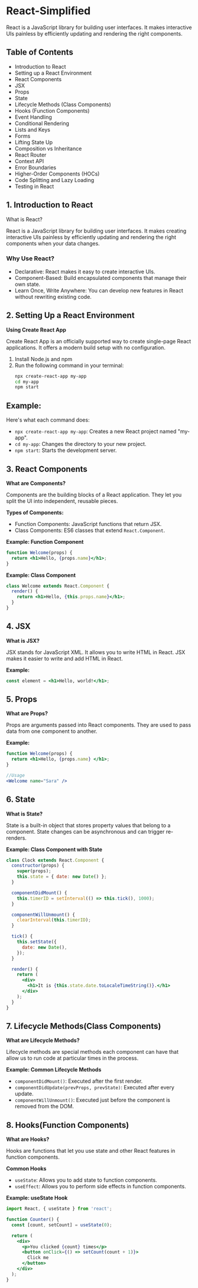 # React-Simplified

React is a JavaScript library for building user interfaces. It makes interactive UIs painless by efficiently updating and rendering the right components.


## Table of Contents

- Introduction to React
- Setting up a React Environment
- React Components
- JSX
- Props
- State
- Lifecycle Methods (Class Components)
- Hooks (Function Components)
- Event Handling
- Conditional Rendering
- Lists and Keys
- Forms
- Lifting State Up
- Composition vs Inheritance
- React Router
- Context API
- Error Boundaries
- Higher-Order Components (HOCs)
- Code Splitting and Lazy Loading
- Testing in React



## 1. Introduction to React

What is React?

React is a JavaScript library for building user interfaces. It makes creating interactive UIs painless by efficiently updating and rendering the right components when your data changes.

### Why Use React?

- Declarative: React makes it easy to create interactive UIs.
- Component-Based: Build encapsulated components that manage their own state.
- Learn Once, Write Anywhere: You can develop new features in React without rewriting existing code.


## 2. Setting Up a React Environment

**Using Create React App**

Create React App is an officially supported way to create single-page React applications. It offers a modern build setup with no configuration.

  1. Install Node.js and npm
  2. Run the following command in your terminal:
     ```bash
     npx create-react-app my-app
     cd my-app
     npm start
     ```

## Example:

Here's what each command does:

- `npx create-react-app my-app`: Creates a new React project named "my-app".
- `cd my-app`: Changes the directory to your new project.
- `npm start`: Starts the development server.


## 3. React Components

**What are Components?**

Components are the building blocks of a React application. They let you split the UI into independent, reusable pieces.

**Types of Components:**

- Function Components: JavaScript functions that return JSX.
- Class Components: ES6 classes that extend `React.Component`.

**Example: Function Component**

```jsx
function Welcome(props) {
  return <h1>Hello, {props.name}</h1>;
}
```

**Example: Class Component**

```jsx
class Welcome extends React.Component {
  render() {
    return <h1>Hello, {this.props.name}</h1>;
  }
}
```


## 4. JSX

**What is JSX?**

JSX stands for JavaScript XML. It allows you to write HTML in React. JSX makes it easier to write and add HTML in React.

**Example:**

```jsx
const element = <h1>Hello, world!</h1>;
```


## 5. Props

**What are Props?**

Props are arguments passed into React components. They are used to pass data from one component to another.

**Example:**

```jsx
function Welcome(props) {
  return <h1>Hello, {props.name} </h1>;
}

//Usage
<Welcome name="Sara" />
```
## 6. State

**What is State?**

State is a built-in object that stores property values that belong to a component. State changes can be asynchronous and can trigger re-renders.

**Example: Class Component with State**

```jsx
class Clock extends React.Component {
  constructor(props) {
    super(props);
    this.state = { date: new Date() };
  }

  componentDidMount() {
    this.timerID = setInterval(() => this.tick(), 1000);
  }

  componentWillUnmount() {
    clearInterval(this.timerID);
  }

  tick() {
    this.setState({
      date: new Date(),
    });
  }

  render() {
    return (
      <div>
        <h1>It is {this.state.date.toLocaleTimeString()}.</h1>
      </div>
    );
  }
}

```

## 7. Lifecycle Methods(Class Components)

**What are Lifecycle Methods?**

Lifecycle methods are special methods each component can have that allow us to run code at particular times in the process.

**Example: Common Lifecycle Methods**

- `componentDidMount()`: Executed after the first render.
- `componentDidUpdate(prevProps, prevState)`: Executed after every update.
- `componentWillUnmount()`: Executed just before the component is removed from the DOM.

## 8. Hooks(Function Components)

**What are Hooks?**

Hooks are functions that let you use state and other React features in function components.

**Common Hooks**

- `useState`: Allows you to add state to function components.
- `useEffect`: Allows you to perform side effects in function components.

**Example: useState Hook**

```jsx
import React, { useState } from 'react';

function Counter() {
  const [count, setCount] = useState(0);

  return (
    <div>
      <p>You clicked {count} times</p>
      <button onClick={() => setCount(count + 1)}>
        Click me
      </button>
    </div>
  );
}
```
